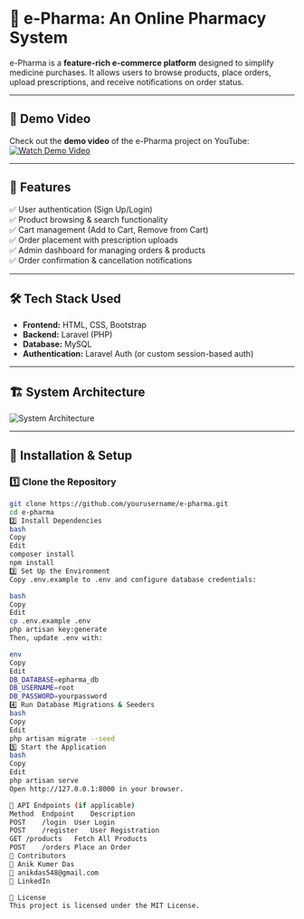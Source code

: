 # 🛒 e-Pharma: An Online Pharmacy System  

e-Pharma is a **feature-rich e-commerce platform** designed to simplify medicine purchases. It allows users to browse products, place orders, upload prescriptions, and receive notifications on order status.  

---

## 🎥 Demo Video  

Check out the **demo video** of the e-Pharma project on YouTube:  
[![Watch Demo Video](https://img.youtube.com/vi/4fUm7BfWj6I/0.jpg)](https://www.youtube.com/watch?v=4fUm7BfWj6I)  

---

## 📌 Features  

✅ User authentication (Sign Up/Login)  
✅ Product browsing & search functionality  
✅ Cart management (Add to Cart, Remove from Cart)  
✅ Order placement with prescription uploads  
✅ Admin dashboard for managing orders & products  
✅ Order confirmation & cancellation notifications  

---

## 🛠 Tech Stack Used  

- **Frontend:** HTML, CSS, Bootstrap  
- **Backend:** Laravel (PHP)  
- **Database:** MySQL  
- **Authentication:** Laravel Auth (or custom session-based auth)  

---

## 🏗 System Architecture  

![System Architecture](https://your-image-link.com)  

---

## 🚀 Installation & Setup  

### 1️⃣ Clone the Repository  
```bash
git clone https://github.com/yourusername/e-pharma.git
cd e-pharma
2️⃣ Install Dependencies
bash
Copy
Edit
composer install
npm install
3️⃣ Set Up the Environment
Copy .env.example to .env and configure database credentials:

bash
Copy
Edit
cp .env.example .env
php artisan key:generate
Then, update .env with:

env
Copy
Edit
DB_DATABASE=epharma_db
DB_USERNAME=root
DB_PASSWORD=yourpassword
4️⃣ Run Database Migrations & Seeders
bash
Copy
Edit
php artisan migrate --seed
5️⃣ Start the Application
bash
Copy
Edit
php artisan serve
Open http://127.0.0.1:8000 in your browser.

📜 API Endpoints (if applicable)
Method	Endpoint	Description
POST	/login	User Login
POST	/register	User Registration
GET	/products	Fetch All Products
POST	/orders	Place an Order
👥 Contributors
👤 Anik Kumer Das
📧 anikdas548@gmail.com
🔗 LinkedIn

📜 License
This project is licensed under the MIT License.
